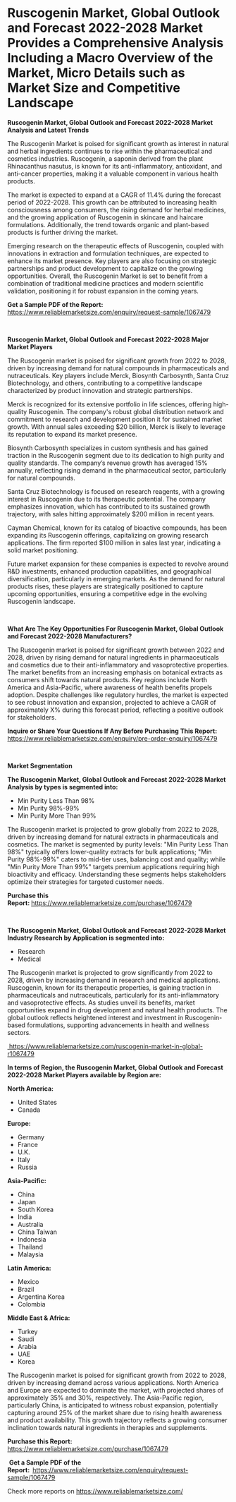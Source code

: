 <p><h1>Ruscogenin Market, Global Outlook and Forecast 2022-2028 Market Provides a Comprehensive Analysis Including a Macro Overview of the Market, Micro Details such as Market Size and Competitive Landscape</h1></p><p><strong>Ruscogenin Market, Global Outlook and Forecast 2022-2028 Market Analysis and Latest Trends</strong></p>
<p><p>The Ruscogenin Market is poised for significant growth as interest in natural and herbal ingredients continues to rise within the pharmaceutical and cosmetics industries. Ruscogenin, a saponin derived from the plant Rhinacanthus nasutus, is known for its anti-inflammatory, antioxidant, and anti-cancer properties, making it a valuable component in various health products.</p><p>The market is expected to expand at a CAGR of 11.4% during the forecast period of 2022-2028. This growth can be attributed to increasing health consciousness among consumers, the rising demand for herbal medicines, and the growing application of Ruscogenin in skincare and haircare formulations. Additionally, the trend towards organic and plant-based products is further driving the market.</p><p>Emerging research on the therapeutic effects of Ruscogenin, coupled with innovations in extraction and formulation techniques, are expected to enhance its market presence. Key players are also focusing on strategic partnerships and product development to capitalize on the growing opportunities. Overall, the Ruscogenin Market is set to benefit from a combination of traditional medicine practices and modern scientific validation, positioning it for robust expansion in the coming years.</p></p>
<p><strong>Get a Sample PDF of the Report:&nbsp;</strong> <a href="https://www.reliablemarketsize.com/enquiry/request-sample/1067479?utm_campaign=3452&utm_medium=2&utm_source=Github&utm_content=ia&utm_term=21032025&utm_id=ruscogenin-market-global-outlook-and-forecast-2022-2028">https://www.reliablemarketsize.com/enquiry/request-sample/1067479</a></p>
<p>&nbsp;</p>
<p><strong>Ruscogenin Market, Global Outlook and Forecast 2022-2028 Major Market Players</strong></p>
<p><p>The Ruscogenin market is poised for significant growth from 2022 to 2028, driven by increasing demand for natural compounds in pharmaceuticals and nutraceuticals. Key players include Merck, Biosynth Carbosynth, Santa Cruz Biotechnology, and others, contributing to a competitive landscape characterized by product innovation and strategic partnerships.</p><p>Merck is recognized for its extensive portfolio in life sciences, offering high-quality Ruscogenin. The company's robust global distribution network and commitment to research and development position it for sustained market growth. With annual sales exceeding $20 billion, Merck is likely to leverage its reputation to expand its market presence.</p><p>Biosynth Carbosynth specializes in custom synthesis and has gained traction in the Ruscogenin segment due to its dedication to high purity and quality standards. The company’s revenue growth has averaged 15% annually, reflecting rising demand in the pharmaceutical sector, particularly for natural compounds.</p><p>Santa Cruz Biotechnology is focused on research reagents, with a growing interest in Ruscogenin due to its therapeutic potential. The company emphasizes innovation, which has contributed to its sustained growth trajectory, with sales hitting approximately $200 million in recent years.</p><p>Cayman Chemical, known for its catalog of bioactive compounds, has been expanding its Ruscogenin offerings, capitalizing on growing research applications. The firm reported $100 million in sales last year, indicating a solid market positioning.</p><p>Future market expansion for these companies is expected to revolve around R&D investments, enhanced production capabilities, and geographical diversification, particularly in emerging markets. As the demand for natural products rises, these players are strategically positioned to capture upcoming opportunities, ensuring a competitive edge in the evolving Ruscogenin landscape.</p></p>
<p>&nbsp;</p>
<p><strong>What Are The Key Opportunities For Ruscogenin Market, Global Outlook and Forecast 2022-2028 Manufacturers?</strong></p>
<p><p>The Ruscogenin market is poised for significant growth between 2022 and 2028, driven by rising demand for natural ingredients in pharmaceuticals and cosmetics due to their anti-inflammatory and vasoprotective properties. The market benefits from an increasing emphasis on botanical extracts as consumers shift towards natural products. Key regions include North America and Asia-Pacific, where awareness of health benefits propels adoption. Despite challenges like regulatory hurdles, the market is expected to see robust innovation and expansion, projected to achieve a CAGR of approximately X% during this forecast period, reflecting a positive outlook for stakeholders.</p></p>
<p><strong>Inquire or Share Your Questions If Any Before Purchasing This Report:</strong> <a href="https://www.reliablemarketsize.com/enquiry/pre-order-enquiry/1067479?utm_campaign=3452&utm_medium=2&utm_source=Github&utm_content=ia&utm_term=21032025&utm_id=ruscogenin-market-global-outlook-and-forecast-2022-2028">https://www.reliablemarketsize.com/enquiry/pre-order-enquiry/1067479</a></p>
<p>&nbsp;</p>
<p><strong>Market Segmentation</strong></p>
<p><strong>The Ruscogenin Market, Global Outlook and Forecast 2022-2028 Market Analysis by types is segmented into:</strong></p>
<p><ul><li>Min Purity Less Than 98%</li><li>Min Purity 98%-99%</li><li>Min Purity More Than 99%</li></ul></p>
<p><p>The Ruscogenin market is projected to grow globally from 2022 to 2028, driven by increasing demand for natural extracts in pharmaceuticals and cosmetics. The market is segmented by purity levels: "Min Purity Less Than 98%" typically offers lower-quality extracts for bulk applications; "Min Purity 98%-99%" caters to mid-tier uses, balancing cost and quality; while "Min Purity More Than 99%" targets premium applications requiring high bioactivity and efficacy. Understanding these segments helps stakeholders optimize their strategies for targeted customer needs.</p></p>
<p><strong>Purchase this Report:&nbsp;</strong><a href="https://www.reliablemarketsize.com/purchase/1067479?utm_campaign=3452&utm_medium=2&utm_source=Github&utm_content=ia&utm_term=21032025&utm_id=ruscogenin-market-global-outlook-and-forecast-2022-2028">https://www.reliablemarketsize.com/purchase/1067479</a></p>
<p>&nbsp;</p>
<p><strong>The Ruscogenin Market, Global Outlook and Forecast 2022-2028 Market Industry Research by Application is segmented into:</strong></p>
<p><ul><li>Research</li><li>Medical</li></ul></p>
<p><p>The Ruscogenin market is projected to grow significantly from 2022 to 2028, driven by increasing demand in research and medical applications. Ruscogenin, known for its therapeutic properties, is gaining traction in pharmaceuticals and nutraceuticals, particularly for its anti-inflammatory and vasoprotective effects. As studies unveil its benefits, market opportunities expand in drug development and natural health products. The global outlook reflects heightened interest and investment in Ruscogenin-based formulations, supporting advancements in health and wellness sectors.</p></p>
<p><a href="https://www.reliablemarketsize.com/ruscogenin-market-in-global-r1067479?utm_campaign=3452&utm_medium=2&utm_source=Github&utm_content=ia&utm_term=21032025&utm_id=ruscogenin-market-global-outlook-and-forecast-2022-2028">&nbsp;https://www.reliablemarketsize.com/ruscogenin-market-in-global-r1067479</a></p>
<p><strong>In terms of Region, the Ruscogenin Market, Global Outlook and Forecast 2022-2028 Market Players available by Region are:</strong></p>
<p>
    <p> <strong> North America: </strong>
        <ul>
            <li>United States</li>
            <li>Canada</li>
        </ul>
        </p> 
    <p> <strong> Europe: </strong>
        <ul>
            <li>Germany</li>
            <li>France</li>
            <li>U.K.</li>
            <li>Italy</li>
            <li>Russia</li>
        </ul>
        </p> 
    <p> <strong> Asia-Pacific: </strong>
        <ul>
            <li>China</li>
            <li>Japan</li>
            <li>South Korea</li>
            <li>India</li>
            <li>Australia</li>
            <li>China Taiwan</li>
            <li>Indonesia</li>
            <li>Thailand</li>
            <li>Malaysia</li>
        </ul>
        </p> 
    <p> <strong> Latin America: </strong>
        <ul>
            <li>Mexico</li>
            <li>Brazil</li>
            <li>Argentina Korea</li>
            <li>Colombia</li>
        </ul>
        </p> 
    <p> <strong> Middle East & Africa: </strong>
        <ul>
            <li>Turkey</li>
            <li>Saudi</li>
            <li>Arabia</li>
            <li>UAE</li>
            <li>Korea</li>
        </ul>
    </p>
    </p>
<p><p>The Ruscogenin market is poised for significant growth from 2022 to 2028, driven by increasing demand across various applications. North America and Europe are expected to dominate the market, with projected shares of approximately 35% and 30%, respectively. The Asia-Pacific region, particularly China, is anticipated to witness robust expansion, potentially capturing around 25% of the market share due to rising health awareness and product availability. This growth trajectory reflects a growing consumer inclination towards natural ingredients in therapies and supplements.</p></p>
<p><strong>Purchase this Report: </strong><a href="https://www.reliablemarketsize.com/purchase/1067479?utm_campaign=3452&utm_medium=2&utm_source=Github&utm_content=ia&utm_term=21032025&utm_id=ruscogenin-market-global-outlook-and-forecast-2022-2028">https://www.reliablemarketsize.com/purchase/1067479</a></p>
<p>&nbsp;<strong>Get a Sample PDF of the Report:&nbsp;&nbsp;</strong><a href="https://www.reliablemarketsize.com/enquiry/request-sample/1067479?utm_campaign=3452&utm_medium=2&utm_source=Github&utm_content=ia&utm_term=21032025&utm_id=ruscogenin-market-global-outlook-and-forecast-2022-2028">https://www.reliablemarketsize.com/enquiry/request-sample/1067479</a></p>
<p><strong></strong></p>
<p>Check more reports on <a href="https://www.reliablemarketsize.com/?utm_campaign=3452&utm_medium=2&utm_source=Github&utm_content=ia&utm_term=21032025&utm_id=ruscogenin-market-global-outlook-and-forecast-2022-2028">https://www.reliablemarketsize.com/</a></p>